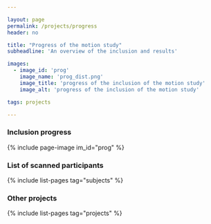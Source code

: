 ```yaml
---

layout: page
permalink: /projects/progress
header: no

title: "Progress of the motion study"
subheadline: 'An overview of the inclusion and results'

images:
  - image_id: 'prog'
    image_name: 'prog_dist.png'
    image_title: 'progress of the inclusion of the motion study'
    image_alt: 'progress of the inclusion of the motion study' 

tags: projects

---
```


### Inclusion progress

{% include page-image im_id="prog" %}

### List of scanned participants

{% include list-pages tag="subjects" %}

### Other projects

{% include list-pages tag="projects" %}
